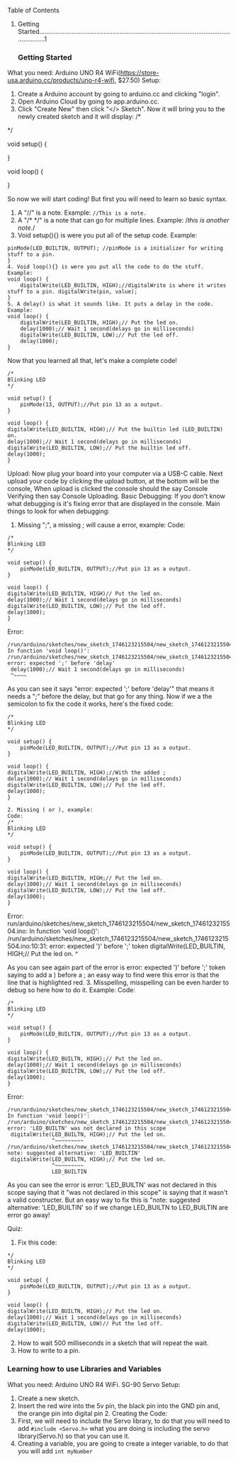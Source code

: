    Table of Contents
1. Getting Started..........................................................................................................................1



















































   ### Getting Started
What you need:
Arduino UNO R4 WiFi(https://store-usa.arduino.cc/products/uno-r4-wifi, $27.50)
Setup:
1. Create a Arduino account by going to arduino.cc and clicking "login".
2. Open Arduino Cloud by going to app.arduino.cc.
3. Click "Create  New" then click "</> Sketch".
Now it will bring you to the newly created sketch and it will display:
/*

*/

void setup() {
    
}

void loop() {
    
}

So now we will start coding! But first you will need to learn so basic syntax.
1. A "//" is a note. Example: ```//This is a note.```
2. A "/* */" is a note that can go for multiple lines. Example: /*this is another note.*/ 
3. Void setup(){} is were you put all of the setup code. Example: 
```void setup(){
pinMode(LED_BUILTIN, OUTPUT); //pinMode is a initializer for writing stuff to a pin. 
}
4. Void loop(){} is were you put all the code to do the stuff. Example:
void loop() {
    digitalWrite(LED_BUILTIN, HIGH);//digitalWrite is where it writes stuff to a pin. digitalWrite(pin, value);
}
5. A delay() is what it sounds like. It puts a delay in the code. Example:
void loop() {
    digitalWrite(LED_BUILTIN, HIGH);// Put the led on.
    delay(1000);// Wait 1 second(delays go in milliseconds)
    digitalWrite(LED_BUILTIN, LOW);// Put the led off.
    delay(1000);
}
```
Now that you learned all that, let's make a complete code!











```
/*
Blinking LED
*/

void setup() {
    pinMode(13, OUTPUT);//Put pin 13 as a output.
}

void loop() {
digitalWrite(LED_BUILTIN, HIGH);// Put the builtin led (LED_BUILTIN) on.
delay(1000);// Wait 1 second(delays go in milliseconds)
digitalWrite(LED_BUILTIN, LOW);// Put the builtin led off.
delay(1000);
}
```
Upload:
Now plug your board into your computer via a USB-C cable. Next upload your code by clicking the upload button, at the bottom will be the console, When upload is clicked the console should the say Console Verifying then say Console Uploading.
Basic Debugging:
If you don't know what debugging is it's fixing error that are displayed in the console. 
Main things to look for when debugging:
1. Missing ";", a missing ; will cause a error, example: 
Code:
```
/*
Blinking LED
*/

void setup() {
    pinMode(LED_BUILTIN, OUTPUT);//Put pin 13 as a output.
}

void loop() {
digitalWrite(LED_BUILTIN, HIGH)// Put the led on.
delay(1000);// Wait 1 second(delays go in milliseconds)
digitalWrite(LED_BUILTIN, LOW);// Put the led off.
delay(1000);
}
```
Error:
```
/run/arduino/sketches/new_sketch_1746123215504/new_sketch_1746123215504.ino: In function 'void loop()':
/run/arduino/sketches/new_sketch_1746123215504/new_sketch_1746123215504.ino:11:1: error: expected ';' before 'delay'
 delay(1000);// Wait 1 second(delays go in milliseconds)
 ^~~~~
```
As you can see it says "error: expected ';' before 'delay'" that means it needs a ";" before the delay, but that go for any thing. Now if we a the semicolon to fix the code it works, here's the fixed code: 



```
/*
Blinking LED
*/

void setup() {
    pinMode(LED_BUILTIN, OUTPUT);//Put pin 13 as a output.
}

void loop() {
digitalWrite(LED_BUILTIN, HIGH);//With the added ;
delay(1000);// Wait 1 second(delays go in milliseconds)
digitalWrite(LED_BUILTIN, LOW);// Put the led off.
delay(1000);
} 

2. Missing ( or ), example: 
Code:
/*
Blinking LED
*/

void setup() {
    pinMode(LED_BUILTIN, OUTPUT);//Put pin 13 as a output.
}

void loop() {
digitalWrite(LED_BUILTIN, HIGH;// Put the led on.
delay(1000);// Wait 1 second(delays go in milliseconds)
digitalWrite(LED_BUILTIN, LOW);// Put the led off.
delay(1000);
}
```
Error:
run/arduino/sketches/new_sketch_1746123215504/new_sketch_1746123215504.ino: In function 'void loop()':
/run/arduino/sketches/new_sketch_1746123215504/new_sketch_1746123215504.ino:10:31: error: expected ')' before ';' token
 digitalWrite(LED_BUILTIN, HIGH;// Put the led on.
                             ^

 As you can see again part of the error is error: expected ')' before ';' token saying to add a ) before a ;  an easy way to find were this error is that the line that is highlighted red.
3. Misspelling, misspelling can be even harder to debug so here how to do it. Example: Code: 









```
/*
Blinking LED
*/

void setup() {
    pinMode(LED_BUILTIN, OUTPUT);//Put pin 13 as a output.
}

void loop() {
digitalWrite(LED_BUILTN, HIGH);// Put the led on.
delay(1000);// Wait 1 second(delays go in milliseconds)
digitalWrite(LED_BUILTIN, LOW);// Put the led off.
delay(1000);
}
```
Error: 
```
/run/arduino/sketches/new_sketch_1746123215504/new_sketch_1746123215504.ino: In function 'void loop()':
/run/arduino/sketches/new_sketch_1746123215504/new_sketch_1746123215504.ino:10:14: error: 'LED_BUILTN' was not declared in this scope
 digitalWrite(LED_BUILTN, HIGH);// Put the led on.
              ^~~~~~~~~~
/run/arduino/sketches/new_sketch_1746123215504/new_sketch_1746123215504.ino:10:14: note: suggested alternative: 'LED_BUILTIN'
 digitalWrite(LED_BUILTN, HIGH);// Put the led on.
              ^~~~~~~~~~
              LED_BUILTIN
```
As you can see the error is error: 'LED_BUILTN' was not declared in this scope saying that it "was not declared in this scope" is saying that it wasn't a valid constructer. But an easy way to fix this is  "note: suggested alternative: 'LED_BUILTIN' so if we change LED_BUILTN to LED_BUILTIN are error go away!

Quiz:
1. Fix this code:
```
*/
Blinking LED
*/

void setup( {
    pinMode(LED_BUILTIN, OUTPUT);//Put pin 13 as a output.
}

void loop() {
digitalWrite(LED_BUILTN, HIGH);// Put the led on.
delay(1000);// Wait 1 second(delays go in milliseconds)
digitalWrite(LED_BUILTIN, LOW)// Put the led off.
delay(1000);
```
2. How to wait 500 milliseconds in a sketch that will repeat the wait.
3. How to write to a pin.






### Learning how to use Libraries and Variables
What you need:
Arduino UNO R4 WiFi.
SG-90 Servo
Setup:
1. Create a new sketch.
2. Insert the red wire into the 5v pin, the black pin into the GND pin and, the orange pin into digital pin 2. 
Creating the Code:
1. First, we will need to include the Servo library, to do that you will need to add 
```#include <Servo.h>``` what you are doing is including the servo library(Servo.h) so that you can use it. 
2. Creating a variable, you are going to create a integer variable, to do that you will add 
```int myNumber```


























